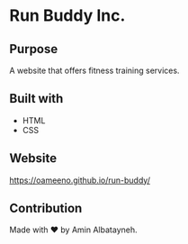 # Run Buddy Inc.

## Purpose
A website that offers fitness training services.

## Built with
* HTML
* CSS

## Website 
https://oameeno.github.io/run-buddy/

## Contribution
Made with ❤️ by Amin Albatayneh.

